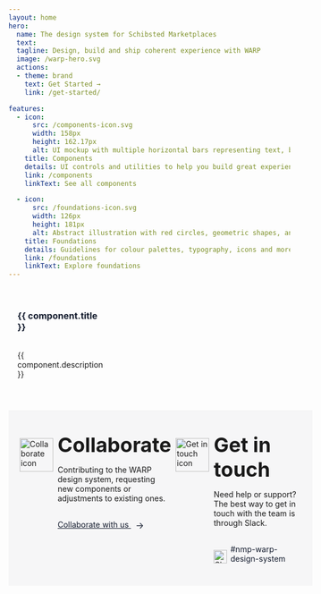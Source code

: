 ```yaml
---
layout: home
hero:
  name: The design system for Schibsted Marketplaces
  text:
  tagline: Design, build and ship coherent experience with WARP
  image: /warp-hero.svg
  actions:
  - theme: brand
    text: Get Started →
    link: /get-started/

features:
  - icon: 
      src: /components-icon.svg
      width: 158px
      height: 162.17px
      alt: UI mockup with multiple horizontal bars representing text, buttons and icons, alongside small colored squares and circular icons at the bottom with one indicating a checkmark and another showing a double-arrow icon.
    title: Components
    details: UI controls and utilities to help you build great experiences
    link: /components
    linkText: See all components 

  - icon: 
      src: /foundations-icon.svg
      width: 126px
      height: 181px
      alt: Abstract illustration with red circles, geometric shapes, and stylized figures.
    title: Foundations
    details: Guidelines for colour palettes, typography, icons and more.
    link: /foundations
    linkText: Explore foundations
---
```


<script setup>
const baseUrl = import.meta.env.BASE_URL

const componentData = [
  {
    title: 'CSS classes',
    href: `${baseUrl}foundations/styling/web/unocss`,
    image: {src: 'css-classes-card.svg', alt: 'A paper with two curly braces.'},
    description: 'Explore how to use pre-defined utility-first CSS classes'
  },
  {
    title: 'Icons',
    href: `${baseUrl}components/icons/`,
    image: {src: 'icons-card.svg', alt: 'Three talk bubbles that are smiling and have closed eyes'},
    description: 'Browse our library of UI icons'
  },
  {
    title: 'Colors',
    href: `${baseUrl}foundations/styling/web/background-color#quick-reference`,
    image: {src: 'colors-card.svg', alt: 'Two abstract shapes in grey and black colors, one bigger than the other'},
    description: 'Get quick access to predefined color palettes for backgrounds, text and border'
  },
  {
    title: 'Tokens',
    href: `${baseUrl}foundations/tokens`,
    image: {src: 'tokens-card.svg', alt: 'Two abstract shapes in grey and black colors, one bigger than the other'},
    description: 'Discover design tokens for managing color, typography, and spacing'
  }
]

</script>

<cards class="card-container">
  <card v-for="component in componentData" :key="component.title" class="card-item">
    <h3 class="card-title">
      <a :href="component.href" class="card-link">{{ component.title }}</a>
    </h3>
    <img class="card-image" :src="component.image.src" :alt="component.image.alt"/>
    <p class="card-description">{{ component.description }}</p>
  </card>
</cards>

<div class="banner-container">
  <div class="banner-icon-column">
    <img src="/public/collaborate-icon.svg" alt="Collaborate icon" class="banner-icon"/>
  </div>
  
 <div class="banner-column">
  <h2 class="banner-title">Collaborate</h2>
  <p>Contributing to the WARP design system, requesting new components or adjustments to existing ones.</p>
  <a :href="`${baseUrl}collaborate/request-new-component`" class="banner-link collaborate">
    Collaborate with us
    <span class="vpi-arrow-right link-text-icon"></span> <!-- Span for the arrow icon -->
  </a>
</div>

  
  <div class="banner-icon-column">
    <img src="/public/get-in-touch-icon.svg" alt="Get in touch icon" class="banner-icon"/>
  </div>

  <div class="banner-column">
    <h2 class="banner-title">Get in touch</h2>
    <p>Need help or support? The best way to get in touch with the team is through Slack.</p>
    <div class="slack-section">
      <img src="/public/slack-icon.svg" alt="Slack icon" width="24px" class="slack-icon"/> 
      <a href="https://sch-chat.slack.com/archives/C04P0GYTHPV" target="_blank" class="banner-link">#nmp-warp-design-system</a>
    </div>
  </div>
</div>

<style scoped>
/* Cards styling */
.card-container {
  margin-top: 40px;
  display: grid;
  grid-template-columns: 1fr;
  gap: 20px;
}

@media (min-width: 640px) {
  .card-container {
    grid-template-columns: repeat(4, 1fr);
  }
}

.card-item {
  display: flex;
  flex-direction: column;
}

.card-title {
  font-size: 16px;
  margin-top: 16px;
  margin-left: 16px;
  margin-right: 16px;
  position: static;
}

.card-link {
  --vp-c-brand: #131B2D;
  color: var(--vp-c-brand);
  text-decoration: none;
  font-weight: bold;
  display: block;
  position: relative;
}

.card-link::before {
  content: "";
  position: absolute;
  top: 0;
  right: 0;
  bottom: 0;
  left: 0;
}

.card-image {
  order: -1;
}

.card-description {
  margin: 16px;
  font-size: 14px;
}

/* Banner styling */
.banner-container {
  display: grid;
  grid-template-columns: 1fr;
  background-color: #f6f6f7;
  padding: 40px 20px;
  margin-top: 40px;
  width: 100%;
  gap: 8px;
  align-items: start; 
}

@media (min-width: 640px) {
  .banner-container {
    grid-template-columns: .25fr 1.75fr 0.25fr 1.75fr;
  }
}

.banner-column {
  display: flex;
  flex-direction: column;
  justify-content: center;
}

.banner-icon-column {
  margin-top: 40px;
  display: flex;
  justify-content: center;
  align-items: center;
}

@media (min-width: 640px) {
  .banner-icon-column {
    margin-top: 10px;
  }
}

.banner-icon {
  width: 60px;
  height: 60px;
}

.banner-title {
  margin-top: 0;
  margin-bottom: 0;
  border-top: none;
  font-size: 36px;
  font-weight: 700;
}

.vp-doc p {
  margin-top: 6px;
}

.vpi-arrow-right::after {
  content: '→';
  font-size: 16px;
  margin-left: 8px;
  vertical-align: middle;
  display: inline-block;
}

.banner-link {
  margin-top: 16px;
  text-decoration: none;
  color: #131B2D;
}

.banner-link.collaborate {
  text-decoration: underline;
}

.banner-link:hover {
  text-decoration: underline;
}

.slack-section {
  display: flex;
  align-items: center;
}

.slack-icon {
  margin-right: 6px;
  align-self: flex-end;
}

</style>
